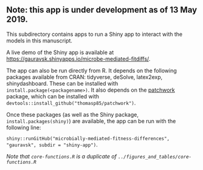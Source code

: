 ## Note: this app is under development as of 13 May 2019.


This subdirectory contains apps to run a Shiny app to interact with the models in this manuscript.

A live demo of the Shiny app is available at https://gauravsk.shinyapps.io/microbe-mediated-fitdiffs/.

The app can also be run directly from R. It depends on the following packages available from CRAN: tidyverse, deSolve, latex2exp, shinydashboard. These can be installed with `install.package(<packagename>)`. It also depends on the [patchwork](https://github.com/thomasp85/patchwork) package, which can be installed with `devtools::install_github("thomasp85/patchwork")`. 

Once these packages (as well as the Shiny package, `install.packages(shiny)`) are available, the app can be run with the following line:

`shiny::runGitHub("microbially-mediated-fitness-differences", "gauravsk", subdir = "shiny-app")`.




*Note that `core-functions.R` is a duplicate of `../figures_and_tables/core-functions.R`*